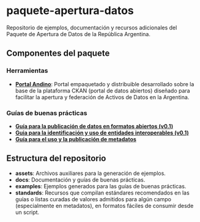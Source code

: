 # paquete-apertura-datos
Repositorio de ejemplos, documentación y recursos adicionales del Paquete de Apertura de Datos de la República Argentina.

## Componentes del paquete

### Herramientas

* **[Portal Andino](https://github.com/datosgobar/ckan_in_a_box)**: Portal empaquetado y distribuible desarrollado sobre la base de la plataforma CKAN (portal de datos abiertos) diseñado para facilitar la apertura y federación de Activos de Datos en la Argentina.

### Guías de buenas prácticas

* **[Guía para la publicación de datos en formatos abiertos (v0.1)](https://github.com/datosgobar/paquete-apertura-datos/raw/master/docs/Gu%C3%ADa%20para%20la%20publicaci%C3%B3n%20de%20datos%20en%20formatos%20abiertos%20(v0.1).pdf)**
* **[Guia para la identificación y uso de entidades interoperables (v0.1)](https://github.com/datosgobar/paquete-apertura-datos/raw/master/docs/Guia%20para%20la%20identificaci%C3%B3n%20y%20uso%20de%20entidades%20interoperables%20(v0.1).pdf)**
* **[Guía para el uso y la publicación de metadatos](https://github.com/datosgobar/paquete-apertura-datos/raw/master/docs/Gu%C3%ADa%20para%20la%20publicaci%C3%B3n%20de%20datos%20en%20formatos%20abiertos%20(v0.1).pdf)**

## Estructura del repositorio

* **assets**: Archivos auxiliares para la generación de ejemplos.
* **docs**: Documentación y guías de buenas prácticas.
* **examples**: Ejemplos generados para las guías de buenas prácticas.
* **standards**: Recursos que compilan estándares recomendados en las guías o listas curadas de valores admitidos para algún campo (especialmente en metadatos), en formatos fáciles de consumir desde un script.





